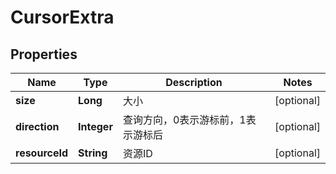 

# CursorExtra

## Properties

Name | Type | Description | Notes
------------ | ------------- | ------------- | -------------
**size** | **Long** | 大小 |  [optional]
**direction** | **Integer** | 查询方向，0表示游标前，1表示游标后 |  [optional]
**resourceId** | **String** | 资源ID |  [optional]



